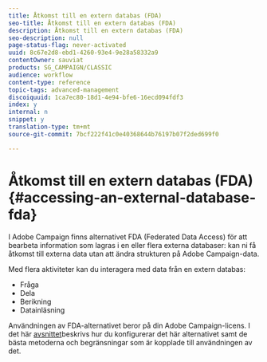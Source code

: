 ```yaml
---
title: Åtkomst till en extern databas (FDA)
seo-title: Åtkomst till en extern databas (FDA)
description: Åtkomst till en extern databas (FDA)
seo-description: null
page-status-flag: never-activated
uuid: 8c67e2d8-ebd1-4260-93e4-9e28a58332a9
contentOwner: sauviat
products: SG_CAMPAIGN/CLASSIC
audience: workflow
content-type: reference
topic-tags: advanced-management
discoiquuid: 1ca7ec80-18d1-4e94-bfe6-16ecd094fdf3
index: y
internal: n
snippet: y
translation-type: tm+mt
source-git-commit: 7bcf222f41c0e40368644b76197b07f2ded699f0

---
```



# Åtkomst till en extern databas (FDA){#accessing-an-external-database-fda}

I Adobe Campaign finns alternativet FDA (Federated Data Access) för att bearbeta information som lagras i en eller flera externa databaser: kan ni få åtkomst till externa data utan att ändra strukturen på Adobe Campaign-data.

Med flera aktiviteter kan du interagera med data från en extern databas:

* Fråga
* Dela
* Berikning
* Datainläsning

Användningen av FDA-alternativet beror på din Adobe Campaign-licens. I det här [avsnittet](../../platform/using/about-fda.md)beskrivs hur du konfigurerar det här alternativet samt de bästa metoderna och begränsningar som är kopplade till användningen av det.
